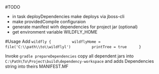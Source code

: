 #TODO
* in task deployDependencies make deploys via jboss-cli
* make providedCompile configuraion
* generate manifest wirh dependencies for project jar (optional)
* get environment variable WILDFLY_HOME

#Usage
Add
`wildfly {`
`         wildflyHome = file('C:\\path\\to\\wildflyl')`
`         printTree = true`
`     }`

Invoke `gradle prepareDependencies` copy all dependent jars into `C:\Path\To\Project\build\dependency-workspace`
and adds Dependencies string into theirs MANIFEST.MF